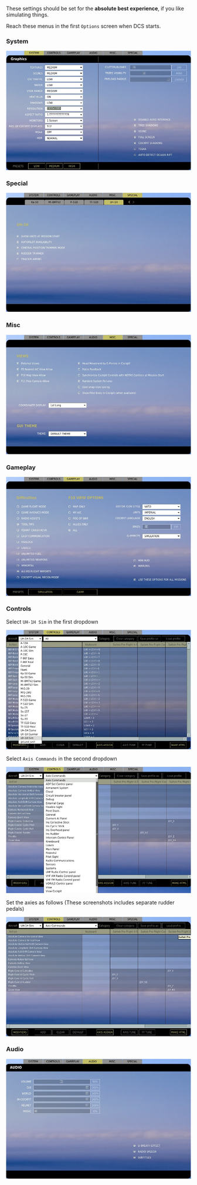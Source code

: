 These settings should be set for the **absolute best experience**, if you like simulating things.

Reach these menus in the first `Options` screen when DCS starts.

### System

![system](./dcs_uh1h_system.jpg)

### Special

![Special](./dcs_uh1h_special.jpg)

### Misc

![Misc](./dcs_uh1h_misc.jpg)

### Gameplay

![Gameplay](./dcs_uh1h_gameplay.jpg)


### Controls 

Select `UH-1H Sim` in the first dropdown

![Controls](./dcs_uh1h_controls.jpg)

Select `Axis Commands` in the second dropdown

![Controls 1](./dcs_uh1h_controls1.jpg)

Set the axies as follows (These screenshots includes separate rudder pedals)

![Controls 2](./dcs_uh1h_controls2.jpg)

### Audio

![audio](./dcs_uh1h_audio.jpg)
